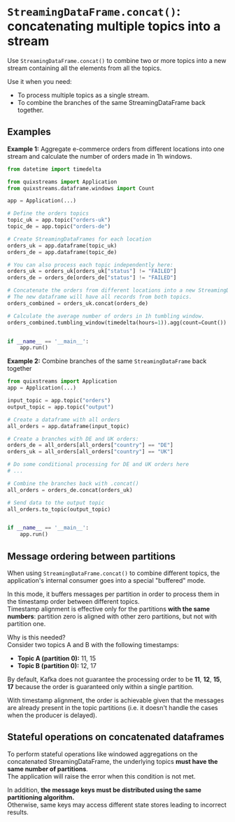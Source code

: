 # `StreamingDataFrame.concat()`: concatenating multiple topics into a stream 

Use `StreamingDataFrame.concat()` to combine two or more topics into a new stream containing all the elements from all the topics.

Use it when you need:

- To process multiple topics as a single stream.
- To combine the branches of the same StreamingDataFrame back together.

## Examples

**Example 1:**  Aggregate e-commerce orders from different locations into one stream and calculate the number of orders made in 1h windows.

```python
from datetime import timedelta

from quixstreams import Application
from quixstreams.dataframe.windows import Count

app = Application(...)

# Define the orders topics 
topic_uk = app.topic("orders-uk")
topic_de = app.topic("orders-de")

# Create StreamingDataFrames for each location
orders_uk = app.dataframe(topic_uk)
orders_de = app.dataframe(topic_de)

# You can also process each topic independently here:
orders_uk = orders_uk[orders_uk["status"] != "FAILED"]
orders_de = orders_de[orders_de["status"] != "FAILED"]

# Concatenate the orders from different locations into a new StreamingDataFrame.
# The new dataframe will have all records from both topics.
orders_combined = orders_uk.concat(orders_de)

# Calculate the average number of orders in 1h tumbling window. 
orders_combined.tumbling_window(timedelta(hours=1)).agg(count=Count())


if __name__ == '__main__':
    app.run()
```


**Example 2:** Combine branches of the same `StreamingDataFrame` back together

```python
from quixstreams import Application
app = Application(...)

input_topic = app.topic("orders")
output_topic = app.topic("output")

# Create a dataframe with all orders
all_orders = app.dataframe(input_topic)

# Create a branches with DE and UK orders:
orders_de = all_orders[all_orders["country"] == "DE"]
orders_uk = all_orders[all_orders["country"] == "UK"]

# Do some conditional processing for DE and UK orders here
# ...

# Combine the branches back with .concat()
all_orders = orders_de.concat(orders_uk)

# Send data to the output topic
all_orders.to_topic(output_topic)


if __name__ == '__main__':
    app.run()
 ```


## Message ordering between partitions
When using `StreamingDataFrame.concat()` to combine different topics, the application's internal consumer goes into a special "buffered" mode.  

In this mode, it buffers messages per partition in order to process them in the timestamp order between different topics.  
Timestamp alignment is effective only for the partitions **with the same numbers**: partition zero is aligned with other zero partitions, but not with partition one. 

Why is this needed?  
Consider two topics A and B with the following timestamps:

- **Topic A (partition 0):** 11, 15
- **Topic B (partition 0):** 12, 17

By default, Kafka does not guarantee the processing order to be **11**, **12**, **15**, **17** because the order is guaranteed only within a single partition.

With timestamp alignment, the order is achievable given that the messages are already present in the topic partitions (i.e. it doesn't handle the cases when the producer is delayed).


## Stateful operations on concatenated dataframes

To perform stateful operations like windowed aggregations on the concatenated StreamingDataFrame, the underlying topics **must have the same number of partitions**.  
The application will raise the error when this condition is not met.


In addition, **the message keys must be distributed using the same partitioning algorithm.**  
Otherwise, same keys may access different state stores leading to incorrect results.
